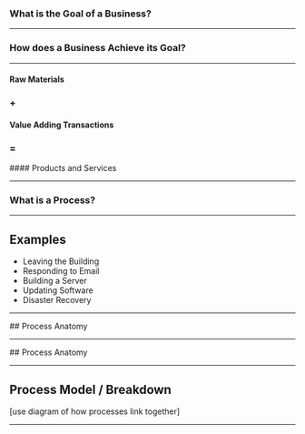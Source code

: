 ### What is the <span class="highlight">Goal</span> of a Business?

---

### How does a Business Achieve its Goal?

---

#### Raw Materials

###  \+ <!-- .element: class="fragment" -->

#### <span class="highlight">Value Adding Transactions</span> <!-- .element: class="fragment" -->

### =  <!-- .element: class="fragment" -->

#### Products and Services <!-- .element: class="fragment" -->

---

### What is a Process?

---

## Examples

- Leaving the Building
- Responding to Email
- Building a Server
- Updating Software
- Disaster Recovery

---

<!-- slide: data-transition="none" -->

## Process Anatomy

<object type="image/svg+xml" data="assets/background/theory/snowflakes-process1.svg"></object>

---

<!-- slide: data-transition="none" -->

## Process Anatomy

<object type="image/svg+xml" data="assets/background/theory/snowflakes-process2.svg"></object>

---

## Process Model / Breakdown

[use diagram of how processes link together]

---
